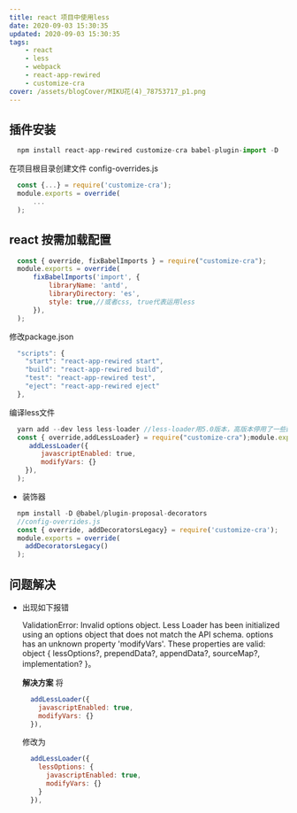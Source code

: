 ```yaml
---
title: react 项目中使用less
date: 2020-09-03 15:30:35
updated: 2020-09-03 15:30:35
tags:
    - react
    - less
    - webpack
    - react-app-rewired
    - customize-cra
cover: /assets/blogCover/MIKU花(4)_78753717_p1.png
---
```


## 插件安装

  ~~~js
    npm install react-app-rewired customize-cra babel-plugin-import -D
  ~~~

  在项目根目录创建文件 config-overrides.js

  ~~~js
    const {...} = require('customize-cra');
    module.exports = override(
        ...
    );
  ~~~

## react 按需加载配置

  ~~~js
    const { override, fixBabelImports } = require("customize-cra");
    module.exports = override(
        fixBabelImports('import', {
            libraryName: 'antd',
            libraryDirectory: 'es',
            style: true,//或者css, true代表运用less
        }),
    );
  ~~~

  修改package.json

  ~~~js
    "scripts": {
      "start": "react-app-rewired start",
      "build": "react-app-rewired build",
      "test": "react-app-rewired test",
      "eject": "react-app-rewired eject"
    },
  ~~~

  编译less文件

  ~~~js
    yarn add --dev less less-loader //less-loader用5.0版本，高版本停用了一些配属性//config-overrides.js内容
    const { override,addLessLoader} = require("customize-cra");module.exports = override(
  　　　addLessLoader({
          javascriptEnabled: true,
          modifyVars: {}
      }),
    );
  ~~~

  * 装饰器

  ~~~js
    npm install -D @babel/plugin-proposal-decorators
    //config-overrides.js
    const { override, addDecoratorsLegacy} = require('customize-cra');
    module.exports = override(
      addDecoratorsLegacy()
    );  
  ~~~
## 问题解决

  * 出现如下报错

    ValidationError: Invalid options object. Less Loader has been initialized using an options object that does not match the API schema.
    options has an unknown property 'modifyVars'. These properties are valid:
    object { lessOptions?, prependData?, appendData?, sourceMap?, implementation? }。

    **解决方案**
    将
    ~~~js
      addLessLoader({
        javascriptEnabled: true,
        modifyVars: {}
      }),
    ~~~
    修改为
    ~~~js
      addLessLoader({
        lessOptions: {
          javascriptEnabled: true,
          modifyVars: {}
        }
      }),
    ~~~